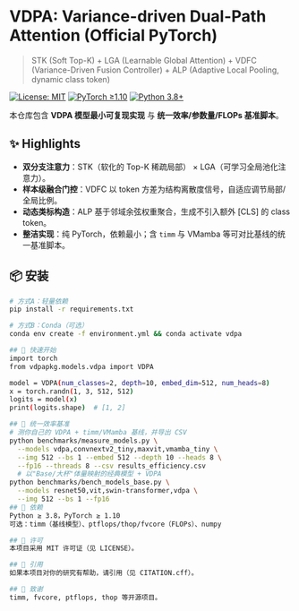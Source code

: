 # VDPA: Variance-driven Dual-Path Attention (Official PyTorch)

> STK (Soft Top-K) + LGA (Learnable Global Attention) + VDFC (Variance-Driven Fusion Controller) + ALP (Adaptive Local Pooling, dynamic class token)

[![License: MIT](https://img.shields.io/badge/License-MIT-green.svg)](LICENSE) 
[![PyTorch ≥1.10](https://img.shields.io/badge/PyTorch-%E2%89%A51.10-ee4c2c?logo=pytorch&logoColor=white)](https://pytorch.org/)
[![Python 3.8+](https://img.shields.io/badge/Python-3.8%2B-3776ab?logo=python&logoColor=white)](https://www.python.org/downloads/)

本仓库包含 **VDPA 模型最小可复现实现** 与 **统一效率/参数量/FLOPs 基准脚本**。

## ✨ Highlights
- **双分支注意力**：STK（软化的 Top-K 稀疏局部） × LGA（可学习全局池化注意力）。  
- **样本级融合门控**：VDFC 以 token 方差为结构离散度信号，自适应调节局部/全局比例。  
- **动态类标构造**：ALP 基于邻域余弦权重聚合，生成不引入额外 [CLS] 的 class token。  
- **整洁实现**：纯 PyTorch，依赖最小；含 `timm` 与 VMamba 等可对比基线的统一基准脚本。

## 📦 安装
```bash
# 方式A：轻量依赖
pip install -r requirements.txt

# 方式B：Conda（可选）
conda env create -f environment.yml && conda activate vdpa

## 🚀 快速开始
import torch
from vdpapkg.models.vdpa import VDPA

model = VDPA(num_classes=2, depth=10, embed_dim=512, num_heads=8)
x = torch.randn(1, 3, 512, 512)
logits = model(x)
print(logits.shape)  # [1, 2]

## 🧪 统一效率基准
# 测你自己的 VDPA + timm/VMamba 基线，并导出 CSV
python benchmarks/measure_models.py \
  --models vdpa,convnextv2_tiny,maxvit,vmamba_tiny \
  --img 512 --bs 1 --embed 512 --depth 10 --heads 8 \
  --fp16 --threads 8 --csv results_efficiency.csv
  # 以"Base/大杯"体量映射的经典模型 + VDPA
python benchmarks/bench_models_base.py \
  --models resnet50,vit,swin-transformer,vdpa \
  --img 512 --bs 1 --fp16
## 🔧 依赖
Python ≥ 3.8，PyTorch ≥ 1.10
可选：timm（基线模型）、ptflops/thop/fvcore（FLOPs）、numpy

## 📄 许可
本项目采用 MIT 许可证（见 LICENSE）。

## 🔗 引用
如果本项目对你的研究有帮助，请引用（见 CITATION.cff）。

## 🙏 致谢
timm, fvcore, ptflops, thop 等开源项目。
